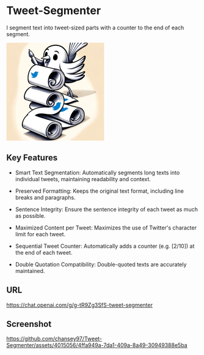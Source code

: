 # Tweet-Segmenter

I segment text into tweet-sized parts with a counter to the end of each segment.

<img width="256" height="256" src="Logo.png">

## Key Features

- Smart Text Segmentation: Automatically segments long texts into individual tweets, maintaining readability and context.

- Preserved Formatting: Keeps the original text format, including line breaks and paragraphs.

- Sentence Integrity: Ensure the sentence integrity of each tweet as much as possible.

- Maximized Content per Tweet: Maximizes the use of Twitter's character limit for each tweet.

- Sequential Tweet Counter: Automatically adds a counter (e.g. [2/10]) at the end of each tweet.

- Double Quotation Compatibility: Double-quoted texts are accurately maintained.

## URL

https://chat.openai.com/g/g-tR9Zg3SfS-tweet-segmenter

## Screenshot

https://github.com/chansey97/Tweet-Segmenter/assets/4015056/4ffa949a-7da1-409a-8a49-30949388e5ba

